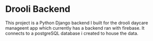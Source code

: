 # Drooli Backend 

This project is a Python Django backend I built for the drooli daycare manageent app which currently has a backend ran with firebase. It connects to a postgreSQL database i created to house the data. 
